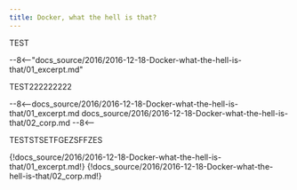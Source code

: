 ```yaml
---
title: Docker, what the hell is that?
---
```


TEST

--8<--​ "docs_source/2016/2016-12-18-Docker-what-the-hell-is-that/01_excerpt.md" 

TEST222222222

--8<--​ 
docs_source/2016/2016-12-18-Docker-what-the-hell-is-that/01_excerpt.md
docs_source/2016/2016-12-18-Docker-what-the-hell-is-that/02_corp.md
--8<-- 

TESTSTSETFGEZSFFZES

{!docs_source/2016/2016-12-18-Docker-what-the-hell-is-that/01_excerpt.md!}
{!docs_source/2016/2016-12-18-Docker-what-the-hell-is-that/02_corp.md!}